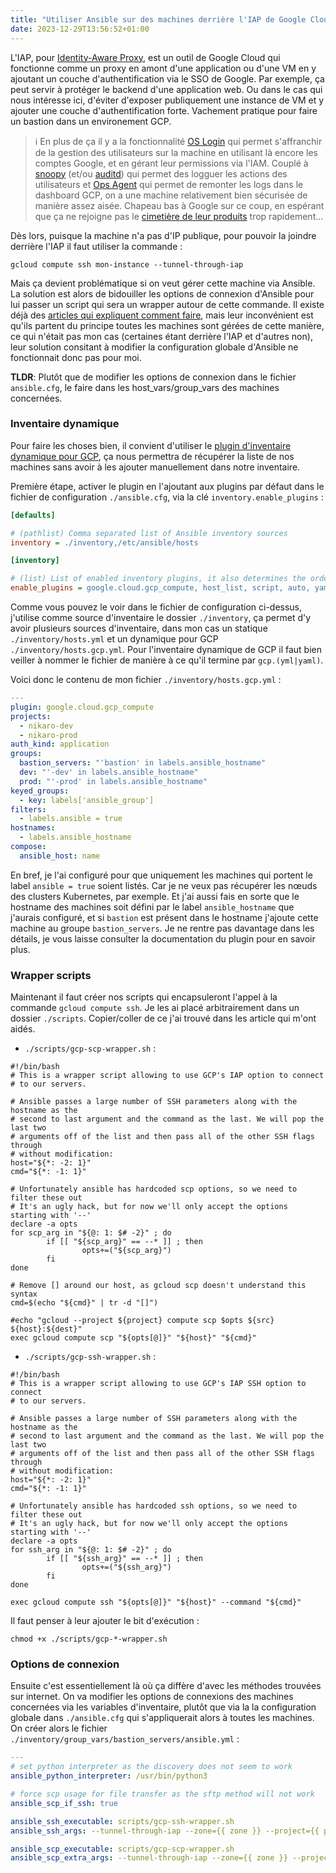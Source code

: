 ```yaml
---
title: "Utiliser Ansible sur des machines derrière l'IAP de Google Cloud"
date: 2023-12-29T13:56:52+01:00
---
```


L'IAP, pour [Identity-Aware Proxy](https://cloud.google.com/security/products/iap), est un outil de Google Cloud qui fonctionne comme un proxy en amont d'une application ou d'une VM en y ajoutant un couche d'authentification via le SSO de Google. Par exemple, ça peut servir à protéger le backend d'une application web. Ou dans le cas qui nous intéresse ici, d'éviter d'exposer publiquement une instance de VM et y ajouter une couche d'authentification forte. Vachement pratique pour faire un bastion dans un environement GCP.

> ℹ️ En plus de ça il y a la fonctionnalité [OS Login](https://cloud.google.com/compute/docs/oslogin) qui permet s'affranchir de la gestion des utilisateurs sur la machine en utilisant là encore les comptes Google, et en gérant leur permissions via l'IAM. Couplé à [snoopy](https://packages.debian.org/fr/sid/snoopy) (et/ou [auditd](https://packages.debian.org/fr/sid/auditd)) qui permet des logguer les actions des utilisateurs et [Ops Agent](https://cloud.google.com/stackdriver/docs/solutions/agents/ops-agent) qui permet de remonter les logs dans le dashboard GCP, on a une machine relativement bien sécurisée de manière assez aisée. Chapeau bas à Google sur ce coup, en espérant que ça ne rejoigne pas le [cimetière de leur produits](https://killedbygoogle.com) trop rapidement...

Dès lors, puisque la machine n'a pas d'IP publique, pour pouvoir la joindre derrière l'IAP il faut utiliser la commande :

```shell
gcloud compute ssh mon-instance --tunnel-through-iap
```

Mais ça devient problématique si on veut gérer cette machine via Ansible. La solution est alors de bidouiller les options de connexion d'Ansible pour lui passer un script qui sera un wrapper autour de cette commande. Il existe déjà des [articles qui expliquent comment faire](https://blg.robot-house.us/posts/ansible-and-iap/), mais leur inconvénient est qu'ils partent du principe toutes les machines sont gérées de cette manière, ce qui n'était pas mon cas (certaines étant derrière l'IAP et d'autres non), leur solution consitant à modifier la configuration globale d'Ansible ne fonctionnait donc pas pour moi.

**TLDR**: Plutôt que de modifier les options de connexion dans le fichier `ansible.cfg`, le faire dans les host_vars/group_vars des machines concernées.

### Inventaire dynamique

Pour faire les choses bien, il convient d'utiliser le [plugin d'inventaire dynamique pour GCP](https://docs.ansible.com/ansible/latest/collections/google/cloud/gcp_compute_inventory.html), ça nous permettra de récupérer la liste de nos machines sans avoir à les ajouter manuellement dans notre inventaire.

Première étape, activer le plugin en l'ajoutant aux plugins par défaut dans le fichier de configuration `./ansible.cfg`, via la clé `inventory.enable_plugins` :

```ini
[defaults]

# (pathlist) Comma separated list of Ansible inventory sources
inventory = ./inventory,/etc/ansible/hosts

[inventory]

# (list) List of enabled inventory plugins, it also determines the order in which they are used.
enable_plugins = google.cloud.gcp_compute, host_list, script, auto, yaml, ini, toml
```

Comme vous pouvez le voir dans le fichier de configuration ci-dessus, j'utilise comme source d'inventaire le dossier `./inventory`, ça permet d'y avoir plusieurs sources d'inventaire, dans mon cas un statique `./inventory/hosts.yml` et un dynamique pour GCP `./inventory/hosts.gcp.yml`. Pour l'inventaire dynamique de GCP il faut bien veiller à nommer le fichier de manière à ce qu'il termine par `gcp.(yml|yaml)`.

Voici donc le contenu de mon fichier `./inventory/hosts.gcp.yml` :

```yaml
---
plugin: google.cloud.gcp_compute
projects:
  - nikaro-dev
  - nikaro-prod
auth_kind: application
groups:
  bastion_servers: "'bastion' in labels.ansible_hostname"
  dev: "'-dev' in labels.ansible_hostname"
  prod: "'-prod' in labels.ansible_hostname"
keyed_groups:
  - key: labels['ansible_group']
filters:
  - labels.ansible = true
hostnames:
  - labels.ansible_hostname
compose:
  ansible_host: name
```

En bref, je l'ai configuré pour que uniquement les machines qui portent le label `ansible = true` soient listés. Car je ne veux pas récupérer les nœuds des clusters Kubernetes, par exemple. Et j'ai aussi fais en sorte que le hostname des machines soit défini par le label `ansible_hostname` que j'aurais configuré, et si `bastion` est présent dans le hostname j'ajoute cette machine au groupe `bastion_servers`. Je ne rentre pas davantage dans les détails, je vous laisse consulter la documentation du plugin pour en savoir plus.

### Wrapper scripts

Maintenant il faut créer nos scripts qui encapsuleront l'appel à la commande `gcloud compute ssh`. Je les ai placé arbitrairement dans un dossier `./scripts`. Copier/coller de ce j'ai trouvé dans les article qui m'ont aidés.

* `./scripts/gcp-scp-wrapper.sh` :

```shell
#!/bin/bash
# This is a wrapper script allowing to use GCP's IAP option to connect
# to our servers.

# Ansible passes a large number of SSH parameters along with the hostname as the
# second to last argument and the command as the last. We will pop the last two
# arguments off of the list and then pass all of the other SSH flags through
# without modification:
host="${*: -2: 1}"
cmd="${*: -1: 1}"

# Unfortunately ansible has hardcoded scp options, so we need to filter these out
# It's an ugly hack, but for now we'll only accept the options starting with '--'
declare -a opts
for scp_arg in "${@: 1: $# -2}" ; do
        if [[ "${scp_arg}" == --* ]] ; then
                opts+=("${scp_arg}")
        fi
done

# Remove [] around our host, as gcloud scp doesn't understand this syntax
cmd=$(echo "${cmd}" | tr -d "[]")

#echo "gcloud --project ${project} compute scp $opts ${src} ${host}:${dest}"
exec gcloud compute scp "${opts[@]}" "${host}" "${cmd}"
```
* `./scripts/gcp-ssh-wrapper.sh` :

```shell
#!/bin/bash
# This is a wrapper script allowing to use GCP's IAP SSH option to connect
# to our servers.

# Ansible passes a large number of SSH parameters along with the hostname as the
# second to last argument and the command as the last. We will pop the last two
# arguments off of the list and then pass all of the other SSH flags through
# without modification:
host="${*: -2: 1}"
cmd="${*: -1: 1}"

# Unfortunately ansible has hardcoded ssh options, so we need to filter these out
# It's an ugly hack, but for now we'll only accept the options starting with '--'
declare -a opts
for ssh_arg in "${@: 1: $# -2}" ; do
        if [[ "${ssh_arg}" == --* ]] ; then
                opts+=("${ssh_arg}")
        fi
done

exec gcloud compute ssh "${opts[@]}" "${host}" --command "${cmd}"
```

Il faut penser à leur ajouter le bit d'exécution :

```shell
chmod +x ./scripts/gcp-*-wrapper.sh
```

### Options de connexion

Ensuite c'est essentiellement là où ça diffère d'avec les méthodes trouvées sur internet. On va modifier les options de connexions des machines concernées via les variables d'inventaire, plutôt que via la la configuration globale dans `./ansible.cfg` qui s'appliquerait alors à toutes les machines. On créer alors le fichier `./inventory/group_vars/bastion_servers/ansible.yml` :

```yaml
---
# set python interpreter as the discovery does not seem to work
ansible_python_interpreter: /usr/bin/python3

# force scp usage for file transfer as the sftp method will not work
ansible_scp_if_ssh: true

ansible_ssh_executable: scripts/gcp-ssh-wrapper.sh
ansible_ssh_args: --tunnel-through-iap --zone={{ zone }} --project={{ project}} --no-user-output-enabled

ansible_scp_executable: scripts/gcp-scp-wrapper.sh
ansible_scp_extra_args: --tunnel-through-iap --zone={{ zone }} --project={{ project }} --quiet
```
